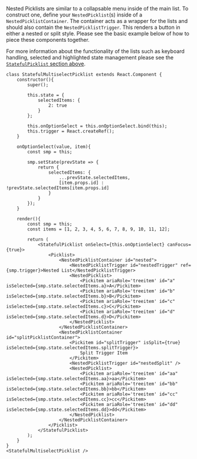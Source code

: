Nested Picklists are similar to a collapsable menu inside of the main list. To construct one, define your `NestedPicklist`(s) inside of a `NestedPicklistContainer`. The container acts as a wrapper for the lists and should also contain the `NestedPicklistTrigger`. This renders a button in either a nested or split style. Please see the basic example below of how to piece these components together.

For more information about the functionality of the lists such as keyboard handling, selected and highlighted state management please see the [`StatefulPicklist` section above](#stateful-picklist).

```
class StatefulMultiselectPicklist extends React.Component {
	constructor(){
		super();

		this.state = {
			selectedItems: {
				2: true
			}
		};

		this.onOptionSelect = this.onOptionSelect.bind(this);
		this.trigger = React.createRef();
	}

	onOptionSelect(value, item){
		const smp = this;

		smp.setState(prevState => {
			return {
				selectedItems: {
					...prevState.selectedItems,
					[item.props.id] : !prevState.selectedItems[item.props.id]
				}
			}
		});
	}

	render(){
		const smp = this;
		const items = [1, 2, 3, 4, 5, 6, 7, 8, 9, 10, 11, 12];

		return (
			<StatefulPicklist onSelect={this.onOptionSelect} canFocus={true}>
				<Picklist>
					<NestedPicklistContainer id="nested">
						<NestedPicklistTrigger id="nestedTrigger" ref={smp.trigger}>Nested List</NestedPicklistTrigger>
						<NestedPicklist>
							<Pickitem ariaRole='treeitem' id="a" isSelected={smp.state.selectedItems.a}>A</Pickitem>
							<Pickitem ariaRole='treeitem' id="b" isSelected={smp.state.selectedItems.b}>B</Pickitem>
							<Pickitem ariaRole='treeitem' id="c" isSelected={smp.state.selectedItems.c}>C</Pickitem>
							<Pickitem ariaRole='treeitem' id="d" isSelected={smp.state.selectedItems.d}>D</Pickitem>
						</NestedPicklist>
					</NestedPicklistContainer>
					<NestedPicklistContainer id="splitPicklistContainer">
						<Pickitem id="splitTrigger" isSplit={true} isSelected={smp.state.selectedItems.splitTrigger}>
							Split Trigger Item
						</Pickitem>
						<NestedPicklistTrigger id="nestedSplit" />
						<NestedPicklist>
							<Pickitem ariaRole='treeitem' id="aa" isSelected={smp.state.selectedItems.aa}>aa</Pickitem>
							<Pickitem ariaRole='treeitem' id="bb" isSelected={smp.state.selectedItems.bb}>bb</Pickitem>
							<Pickitem ariaRole='treeitem' id="cc" isSelected={smp.state.selectedItems.cc}>cc</Pickitem>
							<Pickitem ariaRole='treeitem' id="dd" isSelected={smp.state.selectedItems.dd}>dd</Pickitem>
						</NestedPicklist>
					</NestedPicklistContainer>
				</Picklist>
			</StatefulPicklist>
		);
	}
}
<StatefulMultiselectPicklist />
```
